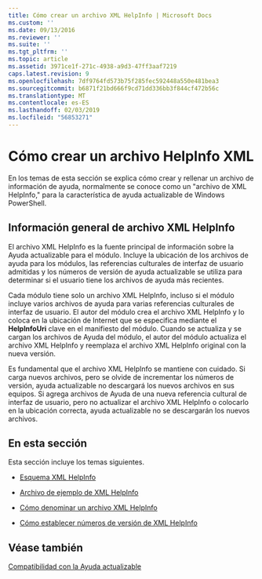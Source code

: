 ```yaml
---
title: Cómo crear un archivo XML HelpInfo | Microsoft Docs
ms.custom: ''
ms.date: 09/13/2016
ms.reviewer: ''
ms.suite: ''
ms.tgt_pltfrm: ''
ms.topic: article
ms.assetid: 3971ce1f-271c-4938-a9d3-47ff3aaf7219
caps.latest.revision: 9
ms.openlocfilehash: 7df9764fd573b75f285fec592448a550e481bea3
ms.sourcegitcommit: b6871f21bd666f9cd71dd336bb3f844cf472b56c
ms.translationtype: MT
ms.contentlocale: es-ES
ms.lasthandoff: 02/03/2019
ms.locfileid: "56853271"
---
```

# <a name="how-to-create-a-helpinfo-xml-file"></a>Cómo crear un archivo HelpInfo XML

En los temas de esta sección se explica cómo crear y rellenar un archivo de información de ayuda, normalmente se conoce como un "archivo de XML HelpInfo," para la característica de ayuda actualizable de Windows PowerShell.

## <a name="helpinfo-xml-file-overview"></a>Información general de archivo XML HelpInfo

El archivo XML HelpInfo es la fuente principal de información sobre la Ayuda actualizable para el módulo. Incluye la ubicación de los archivos de ayuda para los módulos, las referencias culturales de interfaz de usuario admitidas y los números de versión de ayuda actualizable se utiliza para determinar si el usuario tiene los archivos de ayuda más recientes.

Cada módulo tiene solo un archivo XML HelpInfo, incluso si el módulo incluye varios archivos de ayuda para varias referencias culturales de interfaz de usuario. El autor del módulo crea el archivo XML HelpInfo y lo coloca en la ubicación de Internet que se especifica mediante el **HelpInfoUri** clave en el manifiesto del módulo. Cuando se actualiza y se cargan los archivos de Ayuda del módulo, el autor del módulo actualiza el archivo XML HelpInfo y reemplaza el archivo XML HelpInfo original con la nueva versión.

Es fundamental que el archivo XML HelpInfo se mantiene con cuidado. Si carga nuevos archivos, pero se olvide de incrementar los números de versión, ayuda actualizable no descargará los nuevos archivos en sus equipos. Si agrega archivos de Ayuda de una nueva referencia cultural de interfaz de usuario, pero no actualizar el archivo XML HelpInfo o colocarlo en la ubicación correcta, ayuda actualizable no se descargarán los nuevos archivos.

## <a name="in-this-section"></a>En esta sección

Esta sección incluye los temas siguientes.

- [Esquema XML HelpInfo](./helpinfo-xml-schema.md)

- [Archivo de ejemplo de XML HelpInfo](./helpinfo-xml-sample-file.md)

- [Cómo denominar un archivo XML HelpInfo](./how-to-name-a-helpinfo-xml-file.md)

- [Cómo establecer números de versión de XML HelpInfo](./how-to-set-helpinfo-xml-version-numbers.md)

## <a name="see-also"></a>Véase también

[Compatibilidad con la Ayuda actualizable](./supporting-updatable-help.md)